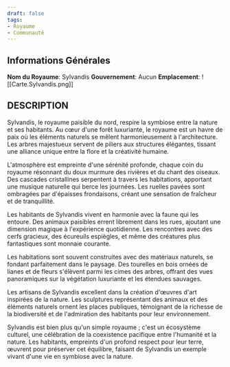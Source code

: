 ```yaml
---
draft: false
tags:
- Royaume
- Communauté
---
```


## Informations Générales
**Nom du Royaume**: Sylvandis
**Gouvernement**: Aucun
**Emplacement**:
![[Carte.Sylvandis.png]]

## DESCRIPTION
Sylvandis, le royaume paisible du nord, respire la symbiose entre la nature et ses habitants. Au cœur d'une forêt luxuriante, le royaume est un havre de paix où les éléments naturels se mêlent harmonieusement à l'architecture. Les arbres majestueux servent de piliers aux structures élégantes, tissant une alliance unique entre la flore et la créativité humaine.

L'atmosphère est empreinte d'une sérénité profonde, chaque coin du royaume résonnant du doux murmure des rivières et du chant des oiseaux. Des cascades cristallines serpentent à travers les habitations, apportant une musique naturelle qui berce les journées. Les ruelles pavées sont ombragées par d'épaisses frondaisons, créant une sensation de fraîcheur et de tranquillité.

Les habitants de Sylvandis vivent en harmonie avec la faune qui les entoure. Des animaux paisibles errent librement dans les rues, ajoutant une dimension magique à l'expérience quotidienne. Les rencontres avec des cerfs gracieux, des écureuils espiègles, et même des créatures plus fantastiques sont monnaie courante.

Les habitations sont souvent construites avec des matériaux naturels, se fondant parfaitement dans le paysage. Des tourelles en bois ornées de lianes et de fleurs s'élèvent parmi les cimes des arbres, offrant des vues panoramiques sur la végétation luxuriante et les étendues sauvages.

Les artisans de Sylvandis excellent dans la création d'œuvres d'art inspirées de la nature. Les sculptures représentant des animaux et des éléments naturels ornent les places publiques, témoignant de la richesse de la biodiversité et de l'admiration des habitants pour leur environnement.

Sylvandis est bien plus qu'un simple royaume ; c'est un écosystème culturel, une célébration de la coexistence pacifique entre l'humanité et la nature. Les habitants, empreints d'un profond respect pour leur terre, œuvrent pour préserver cet équilibre, faisant de Sylvandis un exemple vivant d'une vie en symbiose avec la nature.